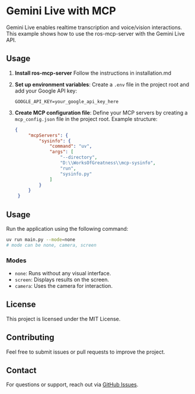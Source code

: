 # Gemini Live with MCP

Gemini Live enables realtime transcription and voice/vision interactions. 
This example shows how to use the ros-mcp-server with the Gemini Live API. 

## Usage

1. **Install ros-mcp-server**
Follow the instructions in installation.md

2. **Set up environment variables**:
   Create a `.env` file in the project root and add your Google API key:
   ```
   GOOGLE_API_KEY=your_google_api_key_here
   ```

3. **Create MCP configuration file**:
   Define your MCP servers by creating a `mcp_config.json` file in the project root.
   Example structure:
   ```json
   {
        "mcpServers": {
            "sysinfo": {
                "command": "uv",
                "args": [
                    "--directory",
                    "D:\\WorksOfGreatness\\mcp-sysinfo",
                    "run",
                    "sysinfo.py"
                ]
            }
        }
    }
   ```

## Usage

Run the application using the following command:
```sh
uv run main.py --mode=none
# mode can be none, camera, screen
```

### Modes
- `none`: Runs without any visual interface.
- `screen`: Displays results on the screen.
- `camera`: Uses the camera for interaction.

## License
This project is licensed under the MIT License.

## Contributing
Feel free to submit issues or pull requests to improve the project.

## Contact
For questions or support, reach out via [GitHub Issues](https://github.com/allenbijo/gemini-live-mcp/issues).

